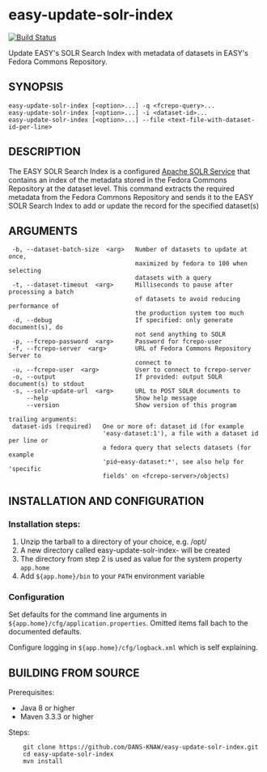 easy-update-solr-index
======================
[![Build Status](https://travis-ci.org/DANS-KNAW/easy-update-solr-index.png?branch=master)](https://travis-ci.org/DANS-KNAW/easy-update-solr-index)

Update EASY's SOLR Search Index with metadata of datasets in EASY's Fedora Commons Repository.

SYNOPSIS
--------

    easy-update-solr-index [<option>...] -q <fcrepo-query>...
    easy-update-solr-index [<option>...] -i <dataset-id>...
    easy-update-solr-index [<option>...] --file <text-file-with-dataset-id-per-line>


DESCRIPTION
-----------

The EASY SOLR Search Index is a configured [Apache SOLR Service] that contains an index of the metadata stored
in the Fedora Commons Repository at the dataset level. This command extracts the required metadata from the 
Fedora Commons Repository and sends it to the EASY SOLR Search Index to add or update the record for the specified
dataset(s)


ARGUMENTS
---------

     -b, --dataset-batch-size  <arg>   Number of datasets to update at once,
                                       maximized by fedora to 100 when selecting
                                       datasets with a query
     -t, --dataset-timeout  <arg>      Milliseconds to pause after processing a batch
                                       of datasets to avoid reducing performance of
                                       the production system too much
     -d, --debug                       If specified: only generate document(s), do
                                       not send anything to SOLR
     -p, --fcrepo-password  <arg>      Password for fcrepo-user
     -f, --fcrepo-server  <arg>        URL of Fedora Commons Repository Server to
                                       connect to
     -u, --fcrepo-user  <arg>          User to connect to fcrepo-server
     -o, --output                      If provided: output SOLR document(s) to stdout
     -s, --solr-update-url  <arg>      URL to POST SOLR documents to
         --help                        Show help message
         --version                     Show version of this program
   
    trailing arguments:
     dataset-ids (required)   One or more of: dataset id (for example
                              'easy-dataset:1'), a file with a dataset id per line or
                              a fedora query that selects datasets (for example
                              'pid~easy-dataset:*', see also help for 'specific
                              fields' on <fcrepo-server>/objects) 



INSTALLATION AND CONFIGURATION
------------------------------

### Installation steps:

1. Unzip the tarball to a directory of your choice, e.g. /opt/
2. A new directory called easy-update-solr-index-<version> will be created
3. The directory from step 2 is used as value for the system property ``app.home``
4. Add ``${app.home}/bin`` to your ``PATH`` environment variable


### Configuration

Set defaults for the command line arguments in ``${app.home}/cfg/application.properties``.
Omitted items fall bach to the documented defaults.

Configure logging in ``${app.home}/cfg/logback.xml`` which is self explaining.


BUILDING FROM SOURCE
--------------------

Prerequisites:

* Java 8 or higher
* Maven 3.3.3 or higher
 
Steps:

        git clone https://github.com/DANS-KNAW/easy-update-solr-index.git
        cd easy-update-solr-index
        mvn install


[Apache SOLR Service]: https://lucene.apache.org/solr/
